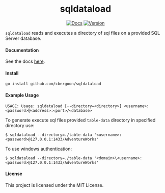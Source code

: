 <h1 align="center">sqldataload</h1>
<p align="center">
<a href="https://godoc.org/github.com/cbergoon/sqldataload"><img src="https://img.shields.io/badge/godoc-reference-brightgreen.svg" alt="Docs"></a>
<a href="#"><img src="https://img.shields.io/badge/version-0.1.0-brightgreen.svg" alt="Version"></a>
</p>

`sqldataload` reads and executes a directory of sql files on a provided SQL Server database. 

#### Documentation 

See the docs [here](https://godoc.org/github.com/cbergoon/sqldataload).

#### Install
```
go install github.com/cbergoon/sqldataload
```

#### Example Usage

```
USAGE: Usage: sqldataload [--directory=<directory>] <username>:<password>@<address>:<port>/<database>
```

To generate execute sql files provided `table-data` directory in specified directory use: 

```
$ sqldataload --directory=./table-data '<username>:<password>@127.0.0.1:1433/AdventureWorks'
```

To use windows authentication:

```
$ sqldataload --directory=./table-data '<domain>\<username>:<password>@127.0.0.1:1433/AdventureWorks'
```
#### License
This project is licensed under the MIT License.







